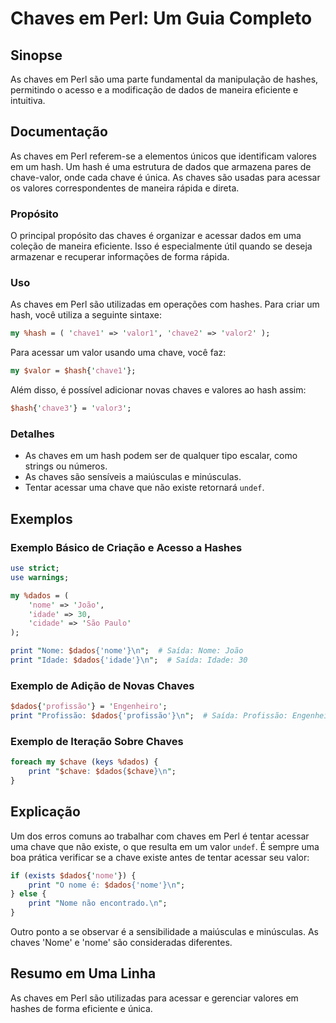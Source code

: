 <!--
Meta Description: # Chaves em Perl: Um Guia Completo ## Sinopse As chaves em Perl são uma parte fundamental da manipulação de hashes, permitindo o acesso e a modificaçã...
Meta Keywords: chaves, perl, dados, nome, chave
-->

# Chaves em Perl: Um Guia Completo

## Sinopse
As chaves em Perl são uma parte fundamental da manipulação de hashes, permitindo o acesso e a modificação de dados de maneira eficiente e intuitiva.

## Documentação
As chaves em Perl referem-se a elementos únicos que identificam valores em um hash. Um hash é uma estrutura de dados que armazena pares de chave-valor, onde cada chave é única. As chaves são usadas para acessar os valores correspondentes de maneira rápida e direta.

### Propósito
O principal propósito das chaves é organizar e acessar dados em uma coleção de maneira eficiente. Isso é especialmente útil quando se deseja armazenar e recuperar informações de forma rápida.

### Uso
As chaves em Perl são utilizadas em operações com hashes. Para criar um hash, você utiliza a seguinte sintaxe:

```perl
my %hash = ( 'chave1' => 'valor1', 'chave2' => 'valor2' );
```

Para acessar um valor usando uma chave, você faz:

```perl
my $valor = $hash{'chave1'};
```

Além disso, é possível adicionar novas chaves e valores ao hash assim:

```perl
$hash{'chave3'} = 'valor3';
```

### Detalhes
- As chaves em um hash podem ser de qualquer tipo escalar, como strings ou números.
- As chaves são sensíveis a maiúsculas e minúsculas.
- Tentar acessar uma chave que não existe retornará `undef`.

## Exemplos
### Exemplo Básico de Criação e Acesso a Hashes

```perl
use strict;
use warnings;

my %dados = (
    'nome' => 'João',
    'idade' => 30,
    'cidade' => 'São Paulo'
);

print "Nome: $dados{'nome'}\n";  # Saída: Nome: João
print "Idade: $dados{'idade'}\n";  # Saída: Idade: 30
```

### Exemplo de Adição de Novas Chaves

```perl
$dados{'profissão'} = 'Engenheiro';
print "Profissão: $dados{'profissão'}\n";  # Saída: Profissão: Engenheiro
```

### Exemplo de Iteração Sobre Chaves

```perl
foreach my $chave (keys %dados) {
    print "$chave: $dados{$chave}\n";
}
```

## Explicação
Um dos erros comuns ao trabalhar com chaves em Perl é tentar acessar uma chave que não existe, o que resulta em um valor `undef`. É sempre uma boa prática verificar se a chave existe antes de tentar acessar seu valor:

```perl
if (exists $dados{'nome'}) {
    print "O nome é: $dados{'nome'}\n";
} else {
    print "Nome não encontrado.\n";
}
```

Outro ponto a se observar é a sensibilidade a maiúsculas e minúsculas. As chaves 'Nome' e 'nome' são consideradas diferentes.

## Resumo em Uma Linha
As chaves em Perl são utilizadas para acessar e gerenciar valores em hashes de forma eficiente e única.